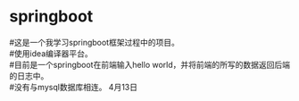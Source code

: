 # springboot  
#这是一个我学习springboot框架过程中的项目。  
#使用idea编译器平台。  
#目前是一个springboot在前端输入hello world，并将前端的所写的数据返回后端的日志中。  
#没有与mysql数据库相连。 4月13日  
